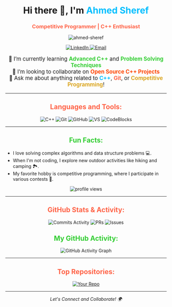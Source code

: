 <h1 align="center">Hi there 👋, I'm <span style="color: #00BFFF">Ahmed Sheref</span></h1>
<h3 align="center" style="color: #FF6347">Competitive Programmer | C++ Enthusiast</h3>

<p align="center">
  <img src="https://github-readme-stats.vercel.app/api?username=ahmed-sheref&show_icons=true&theme=radical&hide=prs&count_private=true" alt="ahmed-sheref" />
</p>

<p align="center">
  <a href="https://www.linkedin.com/in/ahmed-sheref-b6804028a" target="_blank">
    <img src="https://img.shields.io/badge/-LinkedIn-%230077B5?style=for-the-badge&logo=linkedin&logoColor=white" alt="LinkedIn"/>
  </a>
  <a href="mailto:ahmedsheref2288@example.com">
    <img src="https://img.shields.io/badge/-Email-%23D14836?style=for-the-badge&logo=gmail&logoColor=white" alt="Email"/>
  </a>
</p>

<p align="center" style="font-size: 1.2em;">
  🌱 I’m currently learning <strong style="color: #32CD32;">Advanced C++</strong> and <strong style="color: #32CD32;">Problem Solving Techniques</strong> <br />
  👯 I’m looking to collaborate on <strong style="color: #FF4500;">Open Source C++ Projects</strong> <br />
  💬 Ask me about anything related to <strong style="color: #00BFFF;">C++</strong>, <strong style="color: #FF6347;">Git</strong>, or <strong style="color: #DAA520;">Competitive Programming</strong>!
</p>

<hr>

<h2 align="center" style="color: #FF6347;">Languages and Tools:</h2>

<p align="center">
  <img src="https://img.shields.io/badge/C%2B%2B-00599C?style=for-the-badge&logo=c%2B%2B&logoColor=white" alt="C++" />
  <img src="https://img.shields.io/badge/Git-F05032?style=for-the-badge&logo=git&logoColor=white" alt="Git" />
  <img src="https://img.shields.io/badge/GitHub-181717?style=for-the-badge&logo=github&logoColor=white" alt="GitHub" />
  <img src="https://img.shields.io/badge/Visual_Studio-5C2D91?style=for-the-badge&logo=visual-studio&logoColor=white" alt="VS" />
  <img src="https://img.shields.io/badge/Code_Blocks-000000?style=for-the-badge&logo=code-blocks&logoColor=white" alt="CodeBlocks" />
</p>

<hr>

<h2 align="center" style="color: #32CD32;">Fun Facts:</h2>

<p align="center">
  <ul>
    <li>I love solving complex algorithms and data structure problems 💻.</li>
    <li>When I'm not coding, I explore new outdoor activities like hiking and camping 🏞️.</li>
    <li>My favorite hobby is competitive programming, where I participate in various contests 🏅.</li>
  </ul>
</p>

<p align="center">
  <img src="https://komarev.com/ghpvc/?username=ahmed-sheref&style=flat-square&color=blue" alt="profile views" />
</p>

<hr>

<h2 align="center" style="color: #FF6347;">GitHub Stats & Activity:</h2>

<p align="center">
  <!-- Total number of commits -->
  <img src="https://img.shields.io/github/commit-activity/m/ahmed-sheref?style=for-the-badge&label=Commits&color=blue" alt="Commits Activity" />
  <!-- Number of pull requests -->
  <img src="https://img.shields.io/github/issues-pr/ahmed-sheref?style=for-the-badge&label=PRs&color=green" alt="PRs" />
  <!-- Number of issues -->
  <img src="https://img.shields.io/github/issues/ahmed-sheref?style=for-the-badge&label=Issues&color=yellow" alt="Issues" />
</p>

<h2 align="center" style="color: #32CD32;">My GitHub Activity:</h2>

<p align="center">
  <!-- GitHub Contributions Graph -->
  <img src="https://github-readme-activity-graph.cyclic.app/graph?username=ahmed-sheref&theme=github&color=blue" alt="GitHub Activity Graph" />
</p>

<hr>

<h2 align="center" style="color: #FF6347;">Top Repositories:</h2>
<p align="center">
  <!-- Link to repositories -->
  <a href="https://github.com/ahmed-sheref/your-repo-name" target="_blank">
    <img src="https://img.shields.io/github/stars/ahmed-sheref/your-repo-name?style=for-the-badge&label=Top%20Repo&color=gold" alt="Your Repo"/>
  </a>
</p>

<hr>

<p align="center">
  <i>Let's Connect and Collaborate! 🌍</i>
</p>
